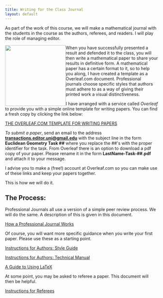 ```yaml
---
title: Writing for the Class Journal
layout: default
---
```



As part of the work of this course, we will make a mathematical journal with
the students in the course as the authors, referees, and readers. I will play
the role of managing editor.

<img src="{{ site.baseurl }}/images/teg_cover1.png" height="200" style="float:left;">

When you have successfully presented a result and defended it to the class,
you will then write a mathematical paper to share your results in definitive
form. A mathematical paper has a certain format to it, so to help you along,
I have created a template as a Overleaf.com document. Professional journals
choose specific styles that authors must adhere to as a way of giving their
printed work a visual distinctiveness.


I have arranged with a service called _Overleaf_ to provide you with a simple
online template for writing papers. You can find a fresh copy by clicking the
link below:

[THE OVERLEAF.COM TEMPLATE FOR WRITING PAPERS][template]


_To submit a paper_, send an email to the address **transactions.editor.uni@gmail.edu**
with the subject line in the form **Euclidean Geometry Task ##** where you
replace the ##'s with the proper identifier for the task. From Overleaf there
is an option to download a pdf copy of your paper. Please rename it in the form
**LastName-Task-##.pdf** and attach it to your message.

I advise you to make a (free!) account at Overleaf.com so you can make use
of these links and keep your papers together.

This is how we will do it.

## The Process:

Professional Journals all use a version of a simple peer review process. We
will do the same. A description of this is given in this document.

[How a Professional Journal Works][prof-journ]

Of course, you will want more specific guidance when you write your first
paper. Please use these as a starting point.

[Instructions for Authors: Style Guide][style]

[Instructions for Authors: Technical Manual][technical-manual]

[A Guide to Using LaTeX][latex]

At some point, you may be asked to referee a paper. This document will then
be helpful.

[Instructions for Referees][referee]

<p><br /></p>

[template]: https://www.overleaf.com/docs?template=transactions
[prof-journ]: {{site.baseurl}}/writing/how-a-journal-works.html
[style]: {{site.baseurl}}/writing/style-guide.html
[technical-manual]: {{site.baseurl}}/writing/tech-manual.html
[referee]: {{site.baseurl}}/writing/instructions-for-referees.html
[latex]: https://www.overleaf.com/latex/templates/a-quick-guide-to-latex/fghqpfgnxggz#.VKRdl4rF99o
